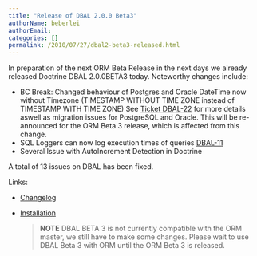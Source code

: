 ```yaml
---
title: "Release of DBAL 2.0.0 Beta3"
authorName: beberlei
authorEmail:
categories: []
permalink: /2010/07/27/dbal2-beta3-released.html
---
```

In preparation of the next ORM Beta Release in the next days we already
released Doctrine DBAL 2.0.0BETA3 today. Noteworthy changes include:

-   BC Break: Changed behaviour of Postgres and Oracle DateTime now
    without Timezone (TIMESTAMP WITHOUT TIME ZONE instead of TIMESTAMP
    WITH TIME ZONE) See [Ticket
    DBAL-22](https://github.com/doctrine/dbal/issues/1394) for
    more details aswell as migration issues for PostgreSQL and Oracle.
    This will be re-announced for the ORM Beta 3 release, which is
    affected from this change.
-   SQL Loggers can now log execution times of queries
    [DBAL-11](https://github.com/doctrine/dbal/issues/1037)
-   Several Issue with AutoIncrement Detection in Doctrine

A total of 13 issues on DBAL has been fixed.

Links:

-   [Changelog](https://www.doctrine-project.org/jira/browse/DBAL/fixforversion/10066)
-   [Installation](https://www.doctrine-project.org/projects/dbal/2.0/download/2.0.0BETA3)

    > **NOTE** DBAL BETA 3 is not currently compatible with the ORM
    > master, we still have to make some changes. Please wait to use
    > DBAL Beta 3 with ORM until the ORM Beta 3 is released.


